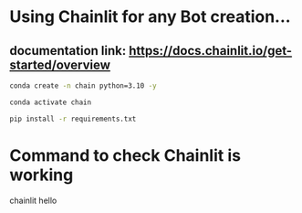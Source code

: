 # Using Chainlit for any Bot creation...
## documentation link: https://docs.chainlit.io/get-started/overview


```bash
conda create -n chain python=3.10 -y
```

```bash
conda activate chain
```

```bash
pip install -r requirements.txt
```
# Command to check Chainlit is working
chainlit hello